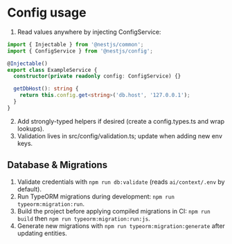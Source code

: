 # Config usage

1) Read values anywhere by injecting ConfigService:

```ts
import { Injectable } from '@nestjs/common';
import { ConfigService } from '@nestjs/config';

@Injectable()
export class ExampleService {
  constructor(private readonly config: ConfigService) {}

  getDbHost(): string {
    return this.config.get<string>('db.host', '127.0.0.1');
  }
}
```

2) Add strongly-typed helpers if desired (create a config.types.ts and wrap lookups).
3) Validation lives in src/config/validation.ts; update when adding new env keys.

## Database & Migrations

1. Validate credentials with `npm run db:validate` (reads `ai/context/.env` by default).
2. Run TypeORM migrations during development: `npm run typeorm:migration:run`.
3. Build the project before applying compiled migrations in CI: `npm run build` then `npm run typeorm:migration:run:js`.
4. Generate new migrations with `npm run typeorm:migration:generate` after updating entities.
